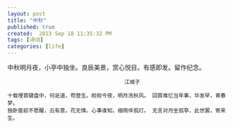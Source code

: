 ```yaml
---
layout: post
title: "中秋"
published: true
created:  2013 Sep 18 11:35:32 PM
tags: [诗词]
categories: [life]
---
```


中秋明月夜，小亭中独坐。良辰美景，赏心悦目。有感即发。留作纪念。

                                         江城子

    十载埋首键盘中，何足道，苟营生。皎皎今夜，明月洗秋风。 回首难忆当年事，华发早，青春梦。
    独卧窗前不愿醒，云有意，花无情。心事谁知，细雨伴孤灯。 无言对月坐孤亭，此世罢，寄来生。


